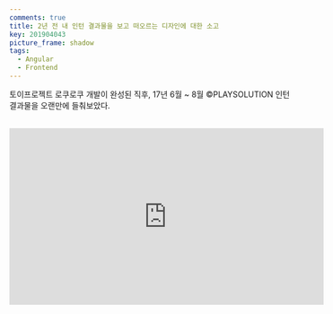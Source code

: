 ```yaml
---
comments: true
title: 2년 전 내 인턴 결과물을 보고 떠오르는 디자인에 대한 소고
key: 201904043
picture_frame: shadow
tags:
  - Angular
  - Frontend
---
```


토이프로젝트 로쿠로쿠 개발이 완성된 직후, 17년 6월 ~ 8월 ©PLAYSOLUTION 인턴 결과물을 오랜만에 들춰보았다.

<!--more-->

<br>

<iframe width="560" height="315"
src="https://www.youtube.com/embed/7NCeCPIjB1M" 
frameborder="0" 
allow="accelerometer; autoplay; encrypted-media; gyroscope; picture-in-picture" 
allowfullscreen></iframe>

<br>



